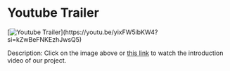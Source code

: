 # Youtube Trailer

[![Youtube Trailer]([https://img.youtube.com/vi/yixFW5ibKW4/0.jpg](https://i9.ytimg.com/vi_webp/yixFW5ibKW4/mqdefault.webp?v=657d95a7&sqp=CPCr9qsG&rs=AOn4CLCs4AFbYEhZtPK5e7FT73BuDM8PnA))](https://youtu.be/yixFW5ibKW4?si=kZwBeFNKEzhJwsQ5)

Description: Click on the image above or [this link](https://youtu.be/yixFW5ibKW4?si=kZwBeFNKEzhJwsQ5) to watch the introduction video of our project.

